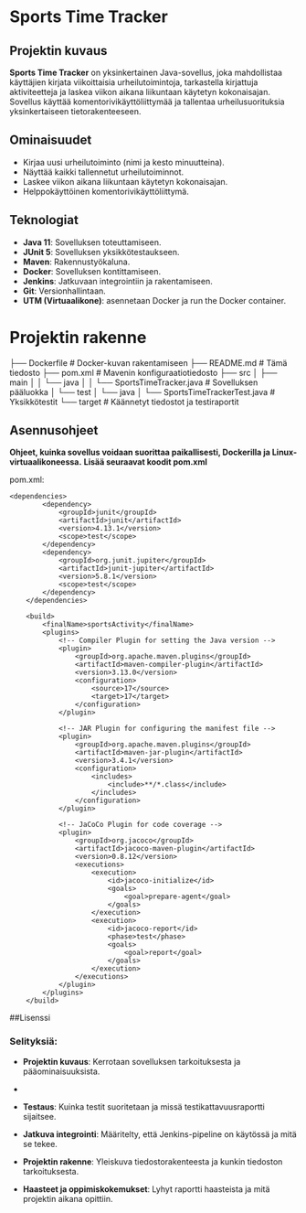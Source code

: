 # Sports Time Tracker

## Projektin kuvaus
**Sports Time Tracker** on yksinkertainen Java-sovellus, joka mahdollistaa käyttäjien kirjata viikoittaisia urheilutoimintoja, tarkastella kirjattuja aktiviteetteja ja laskea viikon aikana liikuntaan käytetyn kokonaisajan. Sovellus käyttää komentorivikäyttöliittymää ja tallentaa urheilusuorituksia yksinkertaiseen tietorakenteeseen.

## Ominaisuudet
- Kirjaa uusi urheilutoiminto (nimi ja kesto minuutteina).
- Näyttää kaikki tallennetut urheilutoiminnot.
- Laskee viikon aikana liikuntaan käytetyn kokonaisajan.
- Helppokäyttöinen komentorivikäyttöliittymä.

## Teknologiat
- **Java 11**: Sovelluksen toteuttamiseen.
- **JUnit 5**: Sovelluksen yksikkötestaukseen.
- **Maven**: Rakennustyökaluna.
- **Docker**: Sovelluksen kontittamiseen.
- **Jenkins**: Jatkuvaan integrointiin ja rakentamiseen.
- **Git**: Versionhallintaan.
- **UTM (Virtuaalikone)**: asennetaan Docker ja run the Docker container.

# Projektin rakenne
├── Dockerfile                   # Docker-kuvan rakentamiseen
├── README.md                    # Tämä tiedosto
├── pom.xml                      # Mavenin konfiguraatiotiedosto
├── src
│   ├── main
│   │   └── java
│   │       └── SportsTimeTracker.java      # Sovelluksen pääluokka
│   └── test
│       └── java
│           └── SportsTimeTrackerTest.java  # Yksikkötestit
└── target                       # Käännetyt tiedostot ja testiraportit



## Asennusohjeet
**Ohjeet, kuinka sovellus voidaan suorittaa paikallisesti, Dockerilla ja Linux-virtuaalikoneessa.**
**Lisää seuraavat koodit pom.xml**

pom.xml:
```
<dependencies>
        <dependency>
            <groupId>junit</groupId>
            <artifactId>junit</artifactId>
            <version>4.13.1</version>
            <scope>test</scope>
        </dependency>
        <dependency>
            <groupId>org.junit.jupiter</groupId>
            <artifactId>junit-jupiter</artifactId>
            <version>5.8.1</version>
            <scope>test</scope>
        </dependency>
    </dependencies>

    <build>
        <finalName>sportsActivity</finalName>
        <plugins>
            <!-- Compiler Plugin for setting the Java version -->
            <plugin>
                <groupId>org.apache.maven.plugins</groupId>
                <artifactId>maven-compiler-plugin</artifactId>
                <version>3.13.0</version>
                <configuration>
                    <source>17</source>
                    <target>17</target>
                </configuration>
            </plugin>

            <!-- JAR Plugin for configuring the manifest file -->
            <plugin>
                <groupId>org.apache.maven.plugins</groupId>
                <artifactId>maven-jar-plugin</artifactId>
                <version>3.4.1</version>
                <configuration>
                    <includes>
                        <include>**/*.class</include>
                    </includes>
                </configuration>
            </plugin>

            <!-- JaCoCo Plugin for code coverage -->
            <plugin>
                <groupId>org.jacoco</groupId>
                <artifactId>jacoco-maven-plugin</artifactId>
                <version>0.8.12</version>
                <executions>
                    <execution>
                        <id>jacoco-initialize</id>
                        <goals>
                            <goal>prepare-agent</goal>
                        </goals>
                    </execution>
                    <execution>
                        <id>jacoco-report</id>
                        <phase>test</phase>
                        <goals>
                            <goal>report</goal>
                        </goals>
                    </execution>
                </executions>
            </plugin>
        </plugins>
    </build>
```



##Lisenssi


### Selityksiä:
- **Projektin kuvaus**: Kerrotaan sovelluksen tarkoituksesta ja pääominaisuuksista.
-

- **Testaus**: Kuinka testit suoritetaan ja missä testikattavuusraportti sijaitsee.
- **Jatkuva integrointi**: Määritelty, että Jenkins-pipeline on käytössä ja mitä se tekee.
- **Projektin rakenne**: Yleiskuva tiedostorakenteesta ja kunkin tiedoston tarkoituksesta.
- **Haasteet ja oppimiskokemukset**: Lyhyt raportti haasteista ja mitä projektin aikana opittiin.






  


